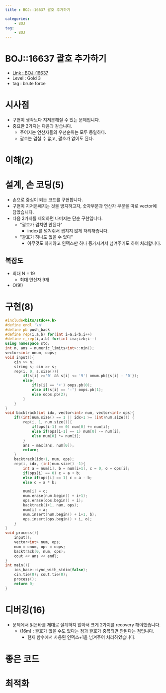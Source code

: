 ```yaml
---
title : BOJ::16637 괄호 추가하기

categories:
    - BOJ
tag:
    - BOJ
---
```

# BOJ::16637 괄호 추가하기
- [Link : BOJ::16637](https://www.acmicpc.net/problem/16637)
- Level : Gold 3
- tag : brute force

# 시사점
- 구현이 생각보다 지저분해질 수 있는 문제입니다.
- 중요한 2가지는 다음과 같습니다.
  - 주어지는 연산자들의 우선순위는 모두 동일하다.
  - 괄호는 겹칠 수 없고, 괄호가 없어도 된다.

# 이해(2)

# 설계, 손 코딩(5)
- 손으로 중심이 되는 코드를 구현합니다.
- 구현이 지저분해지는 것을 방지하고자, 숫자부분과 연산자 부분을 따로 vector에 담았습니다.
- 다음 2가지를 제외하면 나머지는 단순 구현입니다.
  - "괄호가 겹치면 안된다"
    - index를 넘겨줘서 겹치지 않게 처리해줍니다.
  - "괄호가 하나도 없을 수 있다"
    - 아무것도 하지않고 인덱스만 하나 증가시켜서 넘겨주기도 하여 처리합니다.

## 복잡도
- 최대 N = 19
  - 최대 연산자 9개
- O(9!)

# 구현(8)

```cpp
#include<bits/stdc++.h>
#define endl '\n'
#define pb push_back
#define rep(i,a,b) for(int i=a;i<b;i++)
#define r_rep(i,a,b) for(int i=a;i>b;i--)
using namespace std;
int n, ans = numeric_limits<int>::min();
vector<int> onum, oops;
void input(){
    cin >> n;
    string s; cin >> s;
    rep(i, 0, s.size()){
        if(s[i] >='0' && s[i] <= '9') onum.pb({s[i] - '0'});
        else{
            if(s[i] == '+') oops.pb(0);
            else if(s[i] == '-') oops.pb(1);
            else oops.pb(2);
        }
    }
}
void backtrack(int idx, vector<int> num, vector<int> ops){
    if((int)num.size() == 1 || idx+1 >= (int)num.size()) {
        rep(i, 1, num.size()){
            if(ops[i-1] == 0) num[0] += num[i];
            else if(ops[i-1] == 1) num[0] -= num[i];
            else num[0] *= num[i];
        }
        ans = max(ans, num[0]);
        return;
    }
    backtrack(idx+1, num, ops);
    rep(i, idx, (int)num.size() -1){
        int a = num[i], b = num[i+1], c = 0, o = ops[i];
        if(ops[i] == 0) c = a + b;
        else if(ops[i] == 1) c = a - b;
        else c = a * b;

        num[i] = c;
        num.erase(num.begin() + i+1);
        ops.erase(ops.begin() + i);
        backtrack(i+1, num, ops);
        num[i] = a;
        num.insert(num.begin() + i+1, b);
        ops.insert(ops.begin() + i, o);
    }
}
void process(){
    input();
    vector<int> num, ops;
    num = onum, ops = oops;
    backtrack(0, num, ops);
    cout << ans << endl;
}
int main(){
    ios_base::sync_with_stdio(false);
    cin.tie(0); cout.tie(0);
    process();
    return 0;
}
```

# 디버깅(16)
- 문제에서 읽은바를 제대로 설계하지 않아서 크게 2가지를 recovery 해야했습니다.
  - (16m) : 괄호가 없을 수도 있다는 점과 괄호가 중복되면 안된다는 점입니다.
    - 현재 함수에서 사용된 인덱스+1을 넘겨주어 처리하였습니다.

# 좋은 코드

# 최적화
